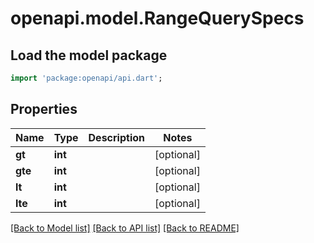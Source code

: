 # openapi.model.RangeQuerySpecs

## Load the model package
```dart
import 'package:openapi/api.dart';
```

## Properties
Name | Type | Description | Notes
------------ | ------------- | ------------- | -------------
**gt** | **int** |  | [optional] 
**gte** | **int** |  | [optional] 
**lt** | **int** |  | [optional] 
**lte** | **int** |  | [optional] 

[[Back to Model list]](../README.md#documentation-for-models) [[Back to API list]](../README.md#documentation-for-api-endpoints) [[Back to README]](../README.md)


